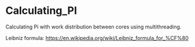 <h1> Calculating_PI </h1>

Calculating Pi with work distribution between cores using multithreading.

Leibniz formula: https://en.wikipedia.org/wiki/Leibniz_formula_for_%CF%80
